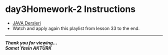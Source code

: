 # day3Homework-2 Instructions

* <a href="https://www.youtube.com/watch?v=uucRtKBo6Yg&list=PLqG356ExoxZUGwbqoJEKSMnaxVJe4Uvf8" src="link">JAVA Dersleri</a> 
* Watch and apply again this playlist from lesson 33 to the end.

---
<b><em>Thank you for viewing... <br>
Samet Yasin AKTÜRK </em></b>